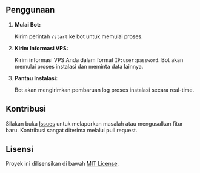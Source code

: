
## Penggunaan

1. **Mulai Bot:**

   Kirim perintah `/start` ke bot untuk memulai proses.

2. **Kirim Informasi VPS:**

   Kirim informasi VPS Anda dalam format `IP:user:password`. Bot akan memulai proses instalasi dan meminta data lainnya.

3. **Pantau Instalasi:**

   Bot akan mengirimkan pembaruan log proses instalasi secara real-time.

## Kontribusi

Silakan buka [Issues](https://github.com/username/repository/issues) untuk melaporkan masalah atau mengusulkan fitur baru. Kontribusi sangat diterima melalui pull request.

## Lisensi

Proyek ini dilisensikan di bawah [MIT License](LICENSE).
